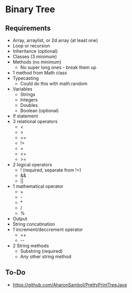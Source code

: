 # Binary Tree

## Requirements

* Array, arraylist, or 2d array (at least one)
* Loop or recursion
* Inheritance (optional)
* Classes (3 minimum)
* Methods  (no minimum)
  * No super long ones - break them up
* 1 method from Math class
* Typecasting
  * Could do this with math.random
* Variables
  * Strings
  * Integers
  * Doubles
  * Boolean (optional)
* If statement
* 3 relational operators
  * \<
  * \>
  * \==
  * !=
  * \=
  * <=
  * \>=
* 2 logical operators
  * ! (required, separate from !=)
  * &&
  * ||
* 1 mathematical operator
  * \+
  * \-
  * \*
  * /
  * %
* Output
* String concatination
* 1 increment/deccrement operator
  * ++
  * --
* 2 String methods
  * Substring (required)
  * Any other string method

## To-Do

* <https://github.com/AharonSambol/PrettyPrintTreeJava>
